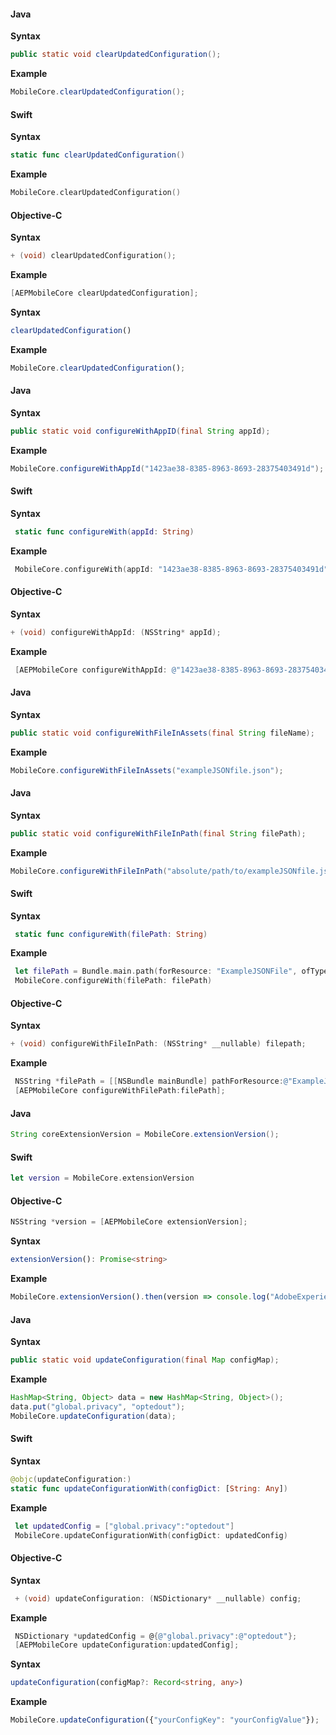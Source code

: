 <Variant platform="android" api="clear-updated-configuration" repeat="5"/>

#### Java

**Syntax**

```java
public static void clearUpdatedConfiguration();
```

**Example**

```java
MobileCore.clearUpdatedConfiguration();
```

<Variant platform="ios-aep" api="clear-updated-configuration" repeat="10"/>

#### Swift

**Syntax**

```swift
static func clearUpdatedConfiguration()
```

**Example**

```swift
MobileCore.clearUpdatedConfiguration()
```

#### Objective-C

**Syntax**

```objectivec
+ (void) clearUpdatedConfiguration(); 
```

**Example**

```objectivec
[AEPMobileCore clearUpdatedConfiguration];
```

<Variant platform="react-native" api="clear-updated-configuration" repeat="4"/>

**Syntax**

```typescript
clearUpdatedConfiguration()
```

**Example**

```typescript
MobileCore.clearUpdatedConfiguration();
```

<Variant platform="android" api="configure-with-app-id" repeat="5"/>

#### Java

**Syntax**

```java
public static void configureWithAppID(final String appId);
```

**Example**

```java
MobileCore.configureWithAppId("1423ae38-8385-8963-8693-28375403491d");
```

<Variant platform="ios-aep" api="configure-with-app-id" repeat="10"/>

#### Swift

**Syntax**

```swift
 static func configureWith(appId: String)
```

**Example**

```swift
 MobileCore.configureWith(appId: "1423ae38-8385-8963-8693-28375403491d")
```

#### Objective-C

**Syntax**

```objectivec
+ (void) configureWithAppId: (NSString* appId);
```

**Example**

```objectivec
 [AEPMobileCore configureWithAppId: @"1423ae38-8385-8963-8693-28375403491d"];
```

<Variant platform="android" api="configure-with-file-in-assets" repeat="5"/>

#### Java

**Syntax**

```java
public static void configureWithFileInAssets(final String fileName);
```

**Example**

```java
MobileCore.configureWithFileInAssets("exampleJSONfile.json");
```

<Variant platform="android" api="configure-with-file-in-path" repeat="5"/>

#### Java

**Syntax**

```java
public static void configureWithFileInPath(final String filePath);
```

**Example**

```java
MobileCore.configureWithFileInPath("absolute/path/to/exampleJSONfile.json");
```

<Variant platform="ios-aep" api="configure-with-file-in-path" repeat="10"/>

#### Swift

**Syntax**

```swift
 static func configureWith(filePath: String)
```

**Example**

```swift
 let filePath = Bundle.main.path(forResource: "ExampleJSONFile", ofType: "json")
 MobileCore.configureWith(filePath: filePath)
```

#### Objective-C

**Syntax**

```objectivec
+ (void) configureWithFileInPath: (NSString* __nullable) filepath;
```

**Example**

```objectivec
 NSString *filePath = [[NSBundle mainBundle] pathForResource:@"ExampleJSONFile" ofType:@"json"];
 [AEPMobileCore configureWithFilePath:filePath];
```

<Variant platform="android" api="extension-version" repeat="2"/>

#### Java

```java
String coreExtensionVersion = MobileCore.extensionVersion();
```

<Variant platform="ios-aep" api="extension-version" repeat="4"/>

#### Swift

```swift
let version = MobileCore.extensionVersion
```

#### Objective-C

```objectivec
NSString *version = [AEPMobileCore extensionVersion];
```

<Variant platform="react-native" api="extension-version" repeat="4"/>

**Syntax**

```typescript
extensionVersion(): Promise<string>
```

**Example**

```typescript
MobileCore.extensionVersion().then(version => console.log("AdobeExperienceSDK: MobileCore version: " + version));
```

<!--  <Variant platform="flutter" api="extension-version" repeat="2"/>

#### Dart

```dart
String coreExtensionVersion = await FlutterACPCore.extensionVersion;
``` -->

<Variant platform="android" api="update-configuration" repeat="5"/>

#### Java

**Syntax**

```java
public static void updateConfiguration(final Map configMap);
```

**Example**

```java
HashMap<String, Object> data = new HashMap<String, Object>();
data.put("global.privacy", "optedout");
MobileCore.updateConfiguration(data);
```

<Variant platform="ios-aep" api="update-configuration" repeat="10"/>

#### Swift

**Syntax**

```swift
@objc(updateConfiguration:)
static func updateConfigurationWith(configDict: [String: Any])
```

**Example**

```swift
 let updatedConfig = ["global.privacy":"optedout"]
 MobileCore.updateConfigurationWith(configDict: updatedConfig)
```

#### Objective-C

**Syntax**

```objectivec
 + (void) updateConfiguration: (NSDictionary* __nullable) config;
```

**Example**

```objectivec
 NSDictionary *updatedConfig = @{@"global.privacy":@"optedout"};
 [AEPMobileCore updateConfiguration:updatedConfig];
```

<Variant platform="react-native" api="update-configuration" repeat="4"/>

**Syntax**

```typescript
updateConfiguration(configMap?: Record<string, any>)
```

**Example**

```typescript
MobileCore.updateConfiguration({"yourConfigKey": "yourConfigValue"});
```

<!--  <Variant platform="flutter" api="update-configuration" repeat="5"/>

#### Dart

**Syntax**

```dart
static Future<void> updateConfiguration(Map<String, Object> configMap);
```

**Example**

```dart
FlutterACPCore.updateConfiguration({"global.privacy":"optedout"});
``` -->
